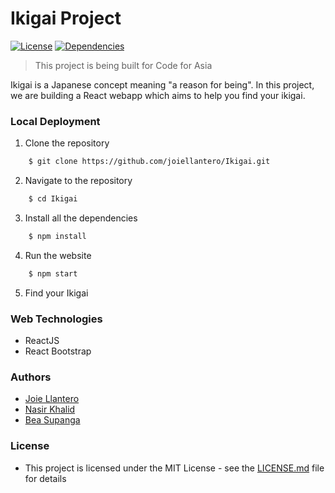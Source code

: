 # Ikigai Project

[![License](http://img.shields.io/:license-mit-blue.svg?style=flat-square)](http://badges.mit-license.org)
[![Dependencies](https://img.shields.io/david/joiellantero/Ikigai?color=green&style=flat-square)](https://img.shields.io/david/joiellantero/Ikigai?color=green&style=flat-square)

> This project is being built for Code for Asia

Ikigai is a Japanese concept meaning "a reason for being". In this project, we are building a React webapp which aims to help you find your ikigai.

### Local Deployment

1. Clone the repository

```bash
    $ git clone https://github.com/joiellantero/Ikigai.git
```

2. Navigate to the repository

```bash
    $ cd Ikigai
```

3. Install all the dependencies

```bash
    $ npm install
```

4. Run the website

```bash
    $ npm start
```

5. Find your Ikigai

### Web Technologies

- ReactJS
- React Bootstrap

### Authors

- [Joie Llantero](https://github.com/joiellantero)
- [Nasir Khalid](https://github.com/NasirKhalidQ)
- [Bea Supanga](https://github.com/bearosari)

### License

- This project is licensed under the MIT License - see the [LICENSE.md](LICENSE.md) file for details
